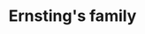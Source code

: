 ---
title: "Ernsting's family"
url: /brandenburg-an-der-havel/ernstings-family-hauptstrasse/
shop: Kleidung
---